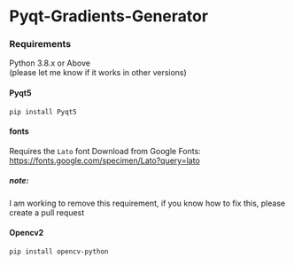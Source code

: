 # Pyqt-Gradients-Generator

### Requirements  
Python 3.8.x or Above  
(please let me know if it works in other versions)  

#### Pyqt5  
`pip install Pyqt5`

#### fonts
Requires the `Lato` font
Download from Google Fonts:  
https://fonts.google.com/specimen/Lato?query=lato  
##### note:  
I am working to remove this requirement, if you know how to fix this, please create a pull request

#### Opencv2  
`pip install opencv-python`


